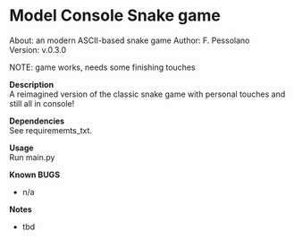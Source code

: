 # Model Console Snake game 
About:      an modern ASCII-based snake game 
Author:     F. Pessolano  
Version:    v.0.3.0

NOTE:       game works, needs some finishing touches


**Description**  
A reimagined version of the classic snake game with personal touches and still all in console! 

**Dependencies**  
See requirememts_txt. 

**Usage**  
Run main.py 

**Known BUGS**  
 - n/a

**Notes**  
 - tbd

